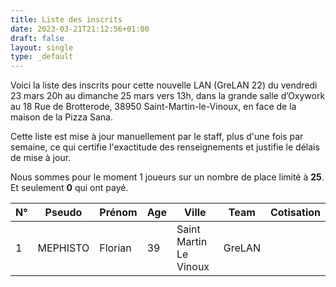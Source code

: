 ```yaml
---
title: Liste des inscrits
date: 2023-03-21T21:12:56+01:00
draft: false
layout: single
type: _default
---
```

Voici la liste des inscrits pour cette nouvelle LAN (GreLAN 22) du vendredi 23 mars 20h au dimanche 25 mars vers 13h, dans la grande salle d’Oxywork au 18 Rue de Brotterode, 38950 Saint-Martin-le-Vinoux, en face de la maison de la Pizza Sana.  

Cette liste est mise à jour manuellement par le staff, plus d'une fois par semaine, ce qui certifie l'exactitude des renseignements et justifie le délais de mise à jour.  

Nous sommes pour le moment 1 joueurs sur un nombre de place limité à **25**. Et seulement **0** qui ont payé.

| N°  | Pseudo              | Prénom        | Age | Ville                  | Team        | Cotisation |
| --- | ------------------- | ------------- | --- | ---------------------- | ----------- | ---------- |
| 1   | MEPHISTO            | Florian       | 39  | Saint Martin Le Vinoux | GreLAN      |            |
